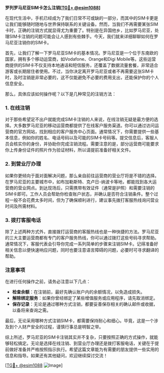 **罗列罗马尼亚SIM卡怎么注销[[TG💪+ @esim1088](https://t.me/s/esim1088)]**

在现代生活中，手机已经成为了我们日常不可或缺的一部分，而其中的SIM卡更是让我们能够随时随地与世界保持联系的关键设备。然而，当我们不再需要某张SIM卡时，正确的注销方式就显得尤为重要了。特别是在异国他乡，比如罗马尼亚，处理SIM卡注销的问题可能会让人感到有些棘手。今天，我们就来详细聊聊如何在罗马尼亚注销你的SIM卡。

首先，让我们了解一下罗马尼亚SIM卡的基本情况。罗马尼亚是一个位于东南欧的国家，拥有多个移动运营商，如Vodafone、Orange和Digi Mobile等。这些运营商提供的SIM卡不仅支持本地通话和短信服务，还覆盖了数据流量套餐，非常适合游客或长期居住者使用。不过，当你决定离开罗马尼亚或者不再需要这张SIM卡时，及时注销是非常必要的，这不仅能避免不必要的费用支出，还能保护你的个人信息安全。

那么，具体应该如何操作呢？以下是几种常见的注销方法：

### 1. 在线注销

对于那些希望足不出户就能完成SIM卡注销的人来说，在线注销无疑是最方便的选择。大多数罗马尼亚的移动运营商都提供了在线客户服务渠道。你可以通过访问运营商的官方网站，找到相应的客户服务中心页面。通常情况下，你需要提供一些基本信息，例如你的姓名、电话号码以及可能的SIM卡号码等。提交信息后，客服人员会核实你的身份，并协助你完成注销流程。需要注意的是，部分运营商可能要求你上传身份证件的照片作为验证材料，所以请提前准备好相关文件。

### 2. 到营业厅办理

如果你更倾向于面对面解决问题，那么亲自前往运营商的营业厅将是不错的选择。在罗马尼亚的主要城市中，如布加勒斯特、克卢日-纳波卡等地，都能找到各大运营商的营业网点。到达现场后，只需携带有效证件（通常是护照）和需要注销的SIM卡即可。工作人员会帮助你检查账户状态，并确认是否符合注销条件。整个过程一般不会花费太多时间，但为了确保顺利进行，建议事先拨打客服热线询问营业时间及所需材料。

### 3. 拨打客服电话

除了上述两种方式外，直接拨打运营商的客服热线也是一种快捷的方法。罗马尼亚的三大主要运营商都有专门的客户服务热线，你可以通过拨打这些号码寻求帮助。通常情况下，客服代表会引导你完成一系列简单的步骤来注销SIM卡。记得准备好相关信息以便快速响应问题，同时也要注意语言障碍的问题，必要时可寻求翻译的帮助。

### 注意事项

在进行任何操作之前，请务必注意以下几点：

- **检查余额**：在注销前，最好先确认账户内的余额情况，以免造成损失。
- **解除绑定服务**：如果你曾经绑定了某些增值服务或应用程序，请先取消绑定。
- **保存记录**：无论是通过哪种方式注销，都要妥善保存相关的确认邮件或收据，以备将来查询之需。

最后，无论采用哪种方式注销SIM卡，都需要保持耐心和细心。毕竟，这是一个涉及到个人财产安全的过程，谨慎行事总是明智之举。

综上所述，罗马尼亚的SIM卡注销其实并不复杂，只要按照正确的方式操作，就能够轻松搞定。无论是选择在线注销、到营业厅办理还是拨打客服电话，关键在于提前做好准备并严格按照指示执行。希望这篇文章能为有需要的朋友提供一些实用的信息和指导。如果还有其他疑问，欢迎继续探讨交流！

[[TG💪+ @esim1088](https://t.me/s/esim1088) ![Image](https://i.postimg.cc/4NQfJmqS/Snipaste-2025-05-13-00-14-12.png)]